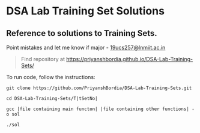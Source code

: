  # DSA Lab Training Set Solutions

## Reference to solutions to Training Sets.

Point mistakes and let me know if major - 19ucs257@lnmiit.ac.in

> Find repository at https://priyanshbordia.github.io/DSA-Lab-Training-Sets/

To run code, follow the instructions:
```
git clone https://github.com/PriyanshBordia/DSA-Lab-Training-Sets.git

cd DSA-Lab-Training-Sets/T|tSetNo|

gcc |file containing main functon| |file containing other functions| -o sol

./sol
```
